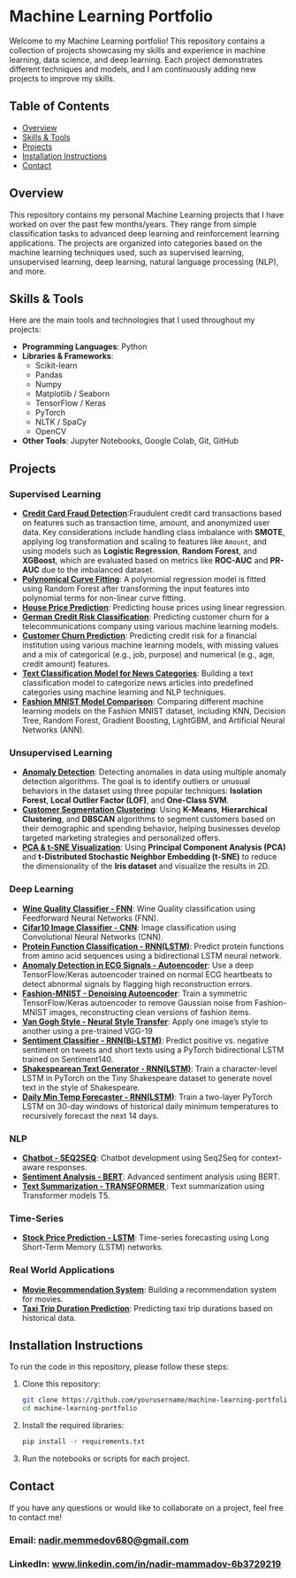 # Machine Learning Portfolio

Welcome to my Machine Learning portfolio! This repository contains a collection of projects showcasing my skills and experience in machine learning, data science, and deep learning. Each project demonstrates different techniques and models, and I am continuously adding new projects to improve my skills.

## Table of Contents
- [Overview](#overview)
- [Skills & Tools](#skills--tools)
- [Projects](#projects)
- [Installation Instructions](#installation-instructions)
- [Contact](#contact)

## Overview

This repository contains my personal Machine Learning projects that I have worked on over the past few months/years. They range from simple classification tasks to advanced deep learning and reinforcement learning applications. The projects are organized into categories based on the machine learning techniques used, such as supervised learning, unsupervised learning, deep learning, natural language processing (NLP), and more.

## Skills & Tools

Here are the main tools and technologies that I used throughout my projects:

- **Programming Languages**: Python
- **Libraries & Frameworks**: 
    - Scikit-learn
    - Pandas
    - Numpy
    - Matplotlib / Seaborn
    - TensorFlow / Keras
    - PyTorch
    - NLTK / SpaCy
    - OpenCV
- **Other Tools**: Jupyter Notebooks, Google Colab, Git, GitHub

## Projects

### Supervised Learning
- **[Credit Card Fraud Detection](projects/01_supervised/anomaly_detection/fraud_detection/README.md)**:Fraudulent credit card transactions based on features such as transaction time, amount, and anonymized user data. Key considerations include handling class imbalance with **SMOTE**, applying log transformation and scaling to features like `Amount`, and using models such as **Logistic Regression**, **Random Forest**, and **XGBoost**, which are evaluated based on metrics like **ROC-AUC** and **PR-AUC** due to the imbalanced dataset.
- **[Polynomical Curve Fitting](projects/01_supervised/regression/nonlinear_regression/polynomical_curve_fitting/README.md)**: A polynomial regression model is fitted using Random Forest after transforming the input features into polynomial terms for non-linear curve fitting.
- **[House Price Prediction](projects/01_supervised/regression/linear_regression/housing_price_prediction/README.md)**: Predicting house prices using linear regression.
- **[German Credit Risk Classification](projects/01_supervised/classification/credit_risk_classification/README.md)**: Predicting customer churn for a telecommunications company using various machine learning models.
- **[Customer Churn Prediction](projects/01_supervised/classification/customer_churn_prediction/README.md)**: Predicting credit risk for a financial institution using various machine learning models, with missing values and a mix of categorical (e.g., job, purpose) and numerical (e.g., age, credit amount) features.
- **[Text Classification Model for News Categories](projects/01_supervised/classification/text_classification/README.md)**: Building a text classification model to categorize news articles into predefined categories using machine learning and NLP techniques.
- **[Fashion MNIST Model Comparison](projects/01_supervised/classification/image_classification/README.md)**: Comparing different machine learning models on the Fashion MNIST dataset, including KNN, Decision Tree, Random Forest, Gradient Boosting, LightGBM, and Artificial Neural Networks (ANN).
### Unsupervised Learning
- **[Anomaly Detection](projects/02_unsupervised/anomaly_detection/fraud_detection/README.md)**: Detecting anomalies in data using multiple anomaly detection algorithms. The goal is to identify outliers or unusual behaviors in the dataset using three popular techniques: **Isolation Forest**, **Local Outlier Factor (LOF)**, and **One-Class SVM**.
- **[Customer Segmentation Clustering](projects/02_unsupervised/clustering/customer_segmentation/README.md)**: Using **K-Means**, **Hierarchical Clustering**, and **DBSCAN** algorithms to segment customers based on their demographic and spending behavior, helping businesses develop targeted marketing strategies and personalized offers.
- **[PCA & t-SNE Visualization](projects/02_unsupervised/dimensionality_reduction/pca_tsne_visualization/README.md)**: Using **Principal Component Analysis (PCA)** and **t-Distributed Stochastic Neighbor Embedding (t-SNE)** to reduce the dimensionality of the **Iris dataset** and visualize the results in 2D.

### Deep Learning
- **[Wine Quality Classifier - FNN](projects/03_deep_learning/feedforward_neural_networks/README.md)**: Wine Quality classification using Feedforward Neural Networks (FNN).
- **[Cifar10 Image Classifier - CNN](projects/03_deep_learning/convolutional_neural_networks/README.md)**: Image classification using Convolutional Neural Networks (CNN).
- **[Protein Function Classification - RNN(LSTM)](projects/03_deep_learning/recurrent_neural_networks/README.md)**: Predict protein functions from amino acid sequences using a bidirectional LSTM neural network.
- **[Anomaly Detection in ECG Signals - Autoencoder](projects/03_deep_learning/autoencoders/autoencoder_anomaly_detection/README.md)**: Use a deep TensorFlow/Keras autoencoder trained on normal ECG heartbeats to detect abnormal signals by flagging high reconstruction errors.
- **[Fashion-MNIST - Denoising Autoencoder](projects/03_deep_learning/autoencoders/autoencoder_denoising/README.md)**: Train a symmetric TensorFlow/Keras autoencoder to remove Gaussian noise from Fashion-MNIST images, reconstructing clean versions of fashion items.
- **[Van Gogh Style - Neural Style Transfer](projects/03_deep_learning/neural_style_transfer/README.md)**: Apply one image’s style to another using a pre-trained VGG-19
- **[Sentiment Classifier - RNN(Bi-LSTM)](projects/03_deep_learning/sequence_modelling/sentiment_analysis_rnn/README.md)**: Predict positive vs. negative sentiment on tweets and short texts using a PyTorch bidirectional LSTM trained on Sentiment140.
- **[Shakespearean Text Generator - RNN(LSTM)](projects/03_deep_learning/sequence_modelling/text_generation_rnn/README.md)**: Train a character-level LSTM in PyTorch on the Tiny Shakespeare dataset to generate novel text in the style of Shakespeare.
- **[Daily Min Temp Forecaster - RNN(LSTM)](projects/03_deep_learning/sequence_modelling/time_series_prediction/README.md)**: Train a two-layer PyTorch LSTM on 30-day windows of historical daily minimum temperatures to recursively forecast the next 14 days.
### NLP
- **[Chatbot - SEQ2SEQ](projects/04_natural_language_processing/chatbot/README.md)**: Chatbot development using Seq2Seq for context-aware responses.
- **[Sentiment Analysis - BERT](projects/04_natural_language_processing/sentiment-analysis/README.md)**: Advanced sentiment analysis using BERT.
- **[Text Summarization  - TRANSFORMER ](projects/04_natural_language_processing/text-summarization/README.md)**: Text summarization using Transformer models T5.

### Time-Series
- **[Stock Price Prediction - LSTM](projects/05_time-series/stock-price-prediction/README.md)**: Time-series forecasting using Long Short-Term Memory (LSTM) networks.

### Real World Applications
- **[Movie Recommendation System](projects/06_real-world-apps/movie-recommendation-system/README.md)**: Building a recommendation system for movies.
- **[Taxi Trip Duration Prediction](projects/06_real-world-apps/taxi-trip-duration-prediction/README.md)**: Predicting taxi trip durations based on historical data.

## Installation Instructions

To run the code in this repository, please follow these steps:

1. Clone this repository:
   ```bash
   git clone https://github.com/yourusername/machine-learning-portfolio.git
   cd machine-learning-portfolio

2. Install the required libraries:
    ```bash
    pip install -r requirements.txt
3. Run the notebooks or scripts for each project.

## Contact
If you have any questions or would like to collaborate on a project, feel free to contact me!

### Email: **nadir.memmedov680@gmail.com**

### LinkedIn: **www.linkedin.com/in/nadir-mammadov-6b3729219**
